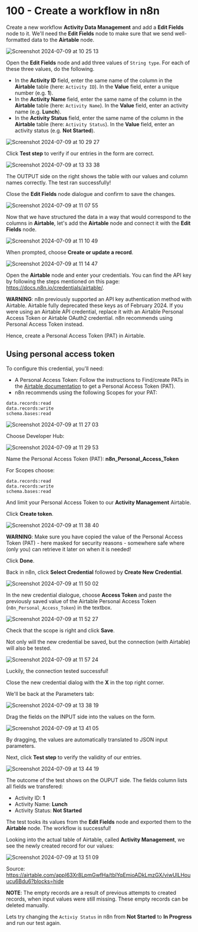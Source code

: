 # 100 - Create a workflow in n8n

Create a new workflow **Activity Data Management** and add a **Edit Fields** node to it. We'll need the **Edit Fields** node to make sure that we send well-formatted data to the **Airtable** node.

![Screenshot 2024-07-09 at 10 25 13](https://github.com/vanHeemstraSystems/n8n-airtable/assets/1499433/c33c96d9-70ed-45e1-a872-58eb4e44a708)

Open the **Edit Fields** node and add three values of ```String type```. For each of these three values, do the following.

- In the **Activity ID** field, enter the same name of the column in the **Airtable** table (here: ```Activity ID```). In the **Value** field, enter a unique number (e.g. **1**).
- In the **Activity Name** field, enter the same name of the column in the **Airtable** table (here: ```Activity Name```). In the **Value** field, enter an activity name (e.g. **Lunch**).
- In the **Activity Status** field, enter the same name of the column in the **Airtable** table (here: ```Activity Status```). In the **Value** field, enter an activity status (e.g. **Not Started**).

![Screenshot 2024-07-09 at 10 29 27](https://github.com/vanHeemstraSystems/n8n-airtable/assets/1499433/cd5ecc53-be1d-4b3f-b60c-b1ede8ba9b5f)

Click **Test step** to verify if our entries in the form are correct.

![Screenshot 2024-07-09 at 13 33 38](https://github.com/vanHeemstraSystems/n8n-airtable/assets/1499433/3a8281a8-e879-48da-84e2-f3f0258885a1)

The OUTPUT side on the right shows the table with our values and column names correctly. The test ran successfully!

Close the **Edit Fields** node dialogue and confirm to save the changes. 

![Screenshot 2024-07-09 at 11 07 55](https://github.com/vanHeemstraSystems/n8n-airtable/assets/1499433/47fe3929-fe62-4af4-a1b7-3d93819e5110)

Now that we have structured the data in a way that would correspond to the columns in **Airtable**, let's add the **Airtable** node and connect it with the **Edit Fields** node.

![Screenshot 2024-07-09 at 11 10 49](https://github.com/vanHeemstraSystems/n8n-airtable/assets/1499433/15dae71b-eb65-4072-9e5f-7189ad17ac50)

When prompted, choose **Create or update a record**.

![Screenshot 2024-07-09 at 11 14 47](https://github.com/vanHeemstraSystems/n8n-airtable/assets/1499433/ac4cd592-a0ac-48b4-acca-0ae6cc7a080c)

Open the **Airtable** node and enter your credentials. You can find the API key by following the steps mentioned on this page: https://docs.n8n.io/credentials/airtable/.

**WARNING**: n8n previously supported an API key authentication method with Airtable. Airtable fully deprecated these keys as of February 2024. If you were using an Airtable API credential, replace it with an Airtable Personal Access Token or Airtable OAuth2 credential. n8n recommends using Personal Access Token instead.

Hence, create a Personal Access Token (PAT) in Airtable.

## Using personal access token
To configure this credential, you'll need:

- A Personal Access Token: Follow the instructions to Find/create PATs in the [Airtable documentation](https://support.airtable.com/docs/creating-personal-access-tokens#understanding-the-basics-of-personal-access-tokens) to get a Personal Access Token (PAT).
- n8n recommends using the following Scopes for your PAT:

```
data.records:read
data.records:write
schema.bases:read
```

![Screenshot 2024-07-09 at 11 27 03](https://github.com/vanHeemstraSystems/n8n-airtable/assets/1499433/053c59eb-543e-45e4-9553-8236a59b64e4)

Choose Developer Hub:

![Screenshot 2024-07-09 at 11 29 53](https://github.com/vanHeemstraSystems/n8n-airtable/assets/1499433/9633ed73-2ae7-4cad-a1c6-3a6c109610d6)

Name the Personal Access Token (PAT): **n8n_Personal_Access_Token**

For Scopes choose:

```
data.records:read
data.records:write
schema.bases:read
```

And limit your Personal Access Token to our **Activity Management** Airtable.

Click **Create token**.

![Screenshot 2024-07-09 at 11 38 40](https://github.com/vanHeemstraSystems/n8n-airtable/assets/1499433/33782b47-bf07-4f4c-af5a-11d46bff4639)

**WARNING**: Make sure you have copied the value of the Personal Access Token (PAT) - here masked for security reasons - somewhere safe where (only you) can retrieve it later on when it is needed!

Click **Done**.

Back in n8n, click **Select Credential** followed by **Create New Credential**.

![Screenshot 2024-07-09 at 11 50 02](https://github.com/vanHeemstraSystems/n8n-airtable/assets/1499433/ffe944c9-d979-4eb2-86d9-63b019bdea2b)

In the new credential dialogue, choose **Access Token** and paste the previously saved value of the Airtable Personal Access Token (```n8n_Personal_Access_Token```) in the textbox. 

![Screenshot 2024-07-09 at 11 52 27](https://github.com/vanHeemstraSystems/n8n-airtable/assets/1499433/109566b1-0a29-43c3-b7d4-abc84166d3dc)

Check that the scope is right and click **Save**.

Not only will the new credential be saved, but the connection (with Airtable) will also be tested.

![Screenshot 2024-07-09 at 11 57 24](https://github.com/vanHeemstraSystems/n8n-airtable/assets/1499433/74c4d272-8904-4cd1-934a-b55732315c94)

Luckily, the connection tested successful!

Close the new credential dialog with the **X** in the top right corner.

We'll be back at the Parameters tab:

![Screenshot 2024-07-09 at 13 38 19](https://github.com/vanHeemstraSystems/n8n-airtable/assets/1499433/af592a21-303b-47f0-9354-32d65ba7c1ec)

Drag the fields on the INPUT side into the values on the form.

![Screenshot 2024-07-09 at 13 41 05](https://github.com/vanHeemstraSystems/n8n-airtable/assets/1499433/c711d2f5-efd7-4ffb-88de-6574955f41a7)

By dragging, the values are automatically translated to JSON input parameters.

Next, click **Test step** to verify the validity of our entries.

![Screenshot 2024-07-09 at 13 44 19](https://github.com/vanHeemstraSystems/n8n-airtable/assets/1499433/698e2b67-d17f-40c1-9b61-bb805e56da4b)

The outcome of the test shows on the OUPUT side. The fields column lists all fields we transfered:

- Activity ID: **1**
- Activity Name: **Lunch**
- Activity Status: **Not Started**

The test tooks its values from the **Edit Fields** node and exported them to the **Airtable** node. The workflow is successful!

Looking into the actual table of Airtable, called **Activity Management**, we see the newly created record for our values:

![Screenshot 2024-07-09 at 13 51 09](https://github.com/vanHeemstraSystems/n8n-airtable/assets/1499433/994f341a-1b10-4c04-82fc-d726d3517bf6)

Source: https://airtable.com/appI63Xr8LpmGwfHa/tblYqEmioADkLmzGX/viwUlLHouucu6Bdu6?blocks=hide

**NOTE**: The empty records are a result of previous attempts to created records, when input values were still missing. These empty records can be deleted manually.
 
Lets try changing the ```Activiy Status``` in n8n from **Not Started** to **In Progress** and run our test again.


